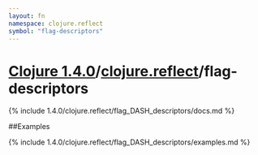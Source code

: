 ```yaml
---
layout: fn
namespace: clojure.reflect
symbol: "flag-descriptors"
---
```


# [Clojure 1.4.0](../../)/[clojure.reflect](../)/flag-descriptors

{% include 1.4.0/clojure.reflect/flag_DASH_descriptors/docs.md %}

##Examples

{% include 1.4.0/clojure.reflect/flag_DASH_descriptors/examples.md %}

